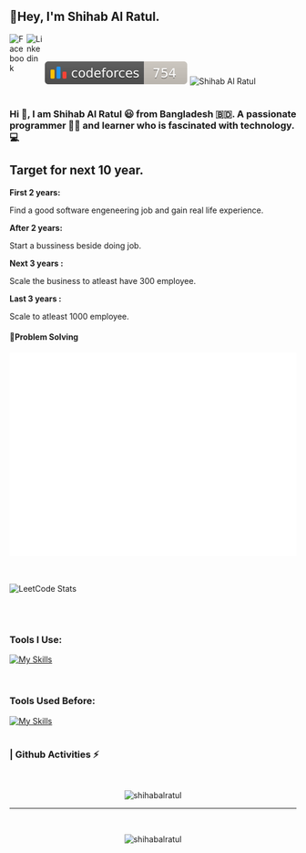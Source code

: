 ## 👋Hey, I'm Shihab Al Ratul.

[<img align="left"  width="30px" src="https://github.com/dmhendricks/signature-social-icons/blob/master/icons/round-flat-filled/35px/facebook.png" alt="Facebook"/>][facebook]

<a href="https://www.linkedin.com/in/shihabalratul/">
    <img align="left"  width="32px" src="https://github.com/dmhendricks/signature-social-icons/blob/master/icons/round-flat-filled/35px/linkedin.png" alt="Linkedin"/>
</a>
<br />

<br />
<!-- <img src= "https://raw.githubusercontent.com/shihabalratul/cf-stats/main/output/max_rating.svg"> -->

![](https://raw.githubusercontent.com/shihabalratul/cf-stats/main/output/max_rating.svg) <img src="https://komarev.com/ghpvc/?username=shihabalratul&label=Profile%20views&color=0e75b6&style=flat" alt="Shihab Al Ratul" />

#

### Hi 👋, I am Shihab Al Ratul 😃 from Bangladesh 🇧🇩. A passionate programmer 🧑‍💻  and learner who is fascinated with technology.💻 </p>

## Target for next 10 year.
<b>First 2 years: </b> <p>Find a good software engeneering job and gain real life experience.</p>
<b>After 2 years: </b> <p>Start a bussiness beside doing job.</p> 
<b>Next 3 years : </b> <p>Scale the business to atleast have 300 employee.</p>
<b>Last 3 years : </b> <p>Scale to atleast 1000 employee.</p>


#### 🚩<b>Problem Solving</b>
![](https://raw.githubusercontent.com/shihabalratul/cf-stats/main/output/light_card.svg)

<br/>

![LeetCode Stats](https://leetcode.card.workers.dev/shihabalratul?theme=default&font=baloo&extension=null)

<br/>
<br/>

### <b>Tools I Use:</b> 
[![My Skills](https://skillicons.dev/icons?i=py,cpp,c,vscode,github,git )](https://skillicons.dev)

<br />

### <b>Tools Used Before:</b>
[![My Skills](https://skillicons.dev/icons?i=react,js,nodejs,mongodb,firebase,heroku,html,bootstrap)](https://skillicons.dev)

#

### <b>| Github Activities ⚡️</b>
<br/>
<p align="center"> <img src="https://github-readme-stats.vercel.app/api/top-langs/?username=shihabalratul&layout=compact&animation=true" alt="shihabalratul" />
<br />

---
<br />

<p align="center"> <img src="https://github-readme-stats.vercel.app/api?username=shihabalratul&show_icons=true&amnimatio=true" alt="shihabalratul" />


<!-- [![Top Langs](https://github-readme-stats.vercel.app/api/top-langs/?username=shihabalratul&layout=compact)](https://github.com/anuraghazra/github-readme-stats) -->



[facebook]: https://www.facebook.com/shihabal.ratul.1/
